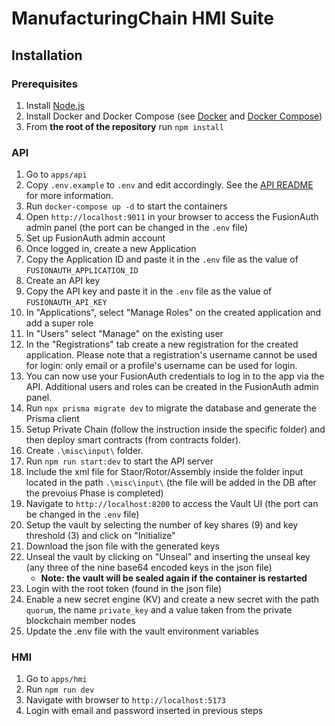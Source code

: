 # ManufacturingChain HMI Suite

## Installation

### Prerequisites

1. Install [Node.js](https://nodejs.org/en/download/)
1. Install Docker and Docker Compose (see [Docker](https://docs.docker.com/install/) and [Docker Compose](https://docs.docker.com/compose/install/))
1. From **the root of the repository** run `npm install`

### API

1. Go to `apps/api`
1. Copy `.env.example` to `.env` and edit accordingly. See the [API README](apps/api/README.md) for more information.
1. Run `docker-compose up -d` to start the containers
1. Open `http://localhost:9011` in your browser to access the FusionAuth admin panel (the port can be changed in the `.env` file)
1. Set up FusionAuth admin account
1. Once logged in, create a new Application
1. Copy the Application ID and paste it in the `.env` file as the value of `FUSIONAUTH_APPLICATION_ID`
1. Create an API key
1. Copy the API key and paste it in the `.env` file as the value of `FUSIONAUTH_API_KEY`
1. In "Applications", select "Manage Roles" on the created application and add a super role
1. In "Users" select "Manage" on the existing user
1. In the "Registrations" tab create a new registration for the created application. Please note that a registration's username cannot be used for login: only email or a profile's username can be used for login.
1. You can now use your FusionAuth credentials to log in to the app via the API. Additional users and roles can be created in the FusionAuth admin panel.
1. Run `npx prisma migrate dev` to migrate the database and generate the Prisma client
1. Setup Private Chain (follow the instruction inside the specific folder) and then deploy smart contracts (from contracts folder).
1. Create `.\misc\input\` folder.
1. Run `npm run start:dev` to start the API server
1. Include the xml file for Staor/Rotor/Assembly inside the folder input located in the path `.\misc\input\` (the file will be added in the DB after the prevoius Phase is completed)
1. Navigate to `http://localhost:8200` to access the Vault UI (the port can be changed in the `.env` file)
1. Setup the vault by selecting the number of key shares (9) and key threshold (3) and click on "Initialize"
1. Download the json file with the generated keys
1. Unseal the vault by clicking on "Unseal" and inserting the unseal key (any three of the nine base64 encoded keys in the json file)
    - **Note: the vault will be sealed again if the container is restarted**
1. Login with the root token (found in the json file)
1. Enable a new secret engine (KV) and create a new secret with the path `quorum`, the name `private_key` and a value taken from the private blockchain member nodes
1. Update the .env file with the vault environment variables

### HMI

1. Go to `apps/hmi`
1. Run `npm run dev`
1. Navigate with browser to `http://localhost:5173`
1. Login with email and password inserted in previous steps
